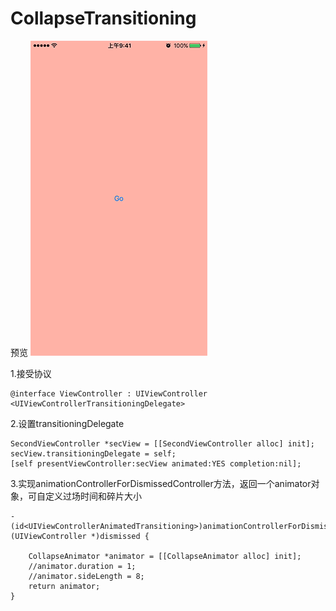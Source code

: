 # CollapseTransitioning

预览
![Demo.gif](./Demo.gif)

1.接受协议
```
@interface ViewController : UIViewController <UIViewControllerTransitioningDelegate>
```

2.设置transitioningDelegate
```
SecondViewController *secView = [[SecondViewController alloc] init];
secView.transitioningDelegate = self;
[self presentViewController:secView animated:YES completion:nil];
```

3.实现animationControllerForDismissedController方法，返回一个animator对象，可自定义过场时间和碎片大小
```
- (id<UIViewControllerAnimatedTransitioning>)animationControllerForDismissedController:(UIViewController *)dismissed {

    CollapseAnimator *animator = [[CollapseAnimator alloc] init];
    //animator.duration = 1;
    //animator.sideLength = 8;
    return animator;
}
```